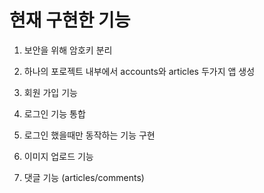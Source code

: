 # 현재 구현한 기능

1. 보안을 위해 암호키 분리

2. 하나의 포로젝트 내부에서 accounts와 articles 두가지 앱 생성

3. 회원 가입 기능

4. 로그인 기능 통합

5. 로그인 했을때만 동작하는 기능 구현

6. 이미지 업로드 기능

7. 댓글 기능 (articles/comments)






